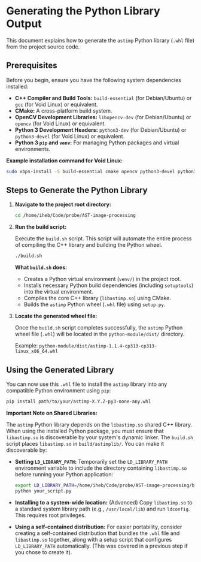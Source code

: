 # Generating the Python Library Output

This document explains how to generate the `astimp` Python library (`.whl` file) from the project source code.

## Prerequisites

Before you begin, ensure you have the following system dependencies installed:

*   **C++ Compiler and Build Tools:** `build-essential` (for Debian/Ubuntu) or `gcc` (for Void Linux) or equivalent.
*   **CMake:** A cross-platform build system.
*   **OpenCV Development Libraries:** `libopencv-dev` (for Debian/Ubuntu) or `opencv` (for Void Linux) or equivalent.
*   **Python 3 Development Headers:** `python3-dev` (for Debian/Ubuntu) or `python3-devel` (for Void Linux) or equivalent.
*   **Python 3 `pip` and `venv`:** For managing Python packages and virtual environments.

**Example installation command for Void Linux:**

```bash
sudo xbps-install -S build-essential cmake opencv python3-devel python3-pip python3-venv
```

## Steps to Generate the Python Library

1.  **Navigate to the project root directory:**

    ```bash
    cd /home/iheb/Code/probe/AST-image-processing
    ```

2.  **Run the build script:**

    Execute the `build.sh` script. This script will automate the entire process of compiling the C++ library and building the Python wheel.

    ```bash
    ./build.sh
    ```

    **What `build.sh` does:**

    *   Creates a Python virtual environment (`venv/`) in the project root.
    *   Installs necessary Python build dependencies (including `setuptools`) into the virtual environment.
    *   Compiles the core C++ library (`libastimp.so`) using CMake.
    *   Builds the `astimp` Python wheel (`.whl` file) using `setup.py`.

3.  **Locate the generated wheel file:**

    Once the `build.sh` script completes successfully, the `astimp` Python wheel file (`.whl`) will be located in the `python-module/dist/` directory.

    Example: `python-module/dist/astimp-1.1.4-cp313-cp313-linux_x86_64.whl`

## Using the Generated Library

You can now use this `.whl` file to install the `astimp` library into any compatible Python environment using `pip`:

```bash
pip install path/to/your/astimp-X.Y.Z-py3-none-any.whl
```

**Important Note on Shared Libraries:**

The `astimp` Python library depends on the `libastimp.so` shared C++ library. When using the installed Python package, you must ensure that `libastimp.so` is discoverable by your system's dynamic linker. The `build.sh` script places `libastimp.so` in `build/astimplib/`. You can make it discoverable by:

*   **Setting `LD_LIBRARY_PATH`:** Temporarily set the `LD_LIBRARY_PATH` environment variable to include the directory containing `libastimp.so` before running your Python application:

    ```bash
    export LD_LIBRARY_PATH=/home/iheb/Code/probe/AST-image-processing/build/astimplib:$LD_LIBRARY_PATH
    python your_script.py
    ```

*   **Installing to a system-wide location:** (Advanced) Copy `libastimp.so` to a standard system library path (e.g., `/usr/local/lib`) and run `ldconfig`. This requires root privileges.

*   **Using a self-contained distribution:** For easier portability, consider creating a self-contained distribution that bundles the `.whl` file and `libastimp.so` together, along with a setup script that configures `LD_LIBRARY_PATH` automatically. (This was covered in a previous step if you chose to create it).
